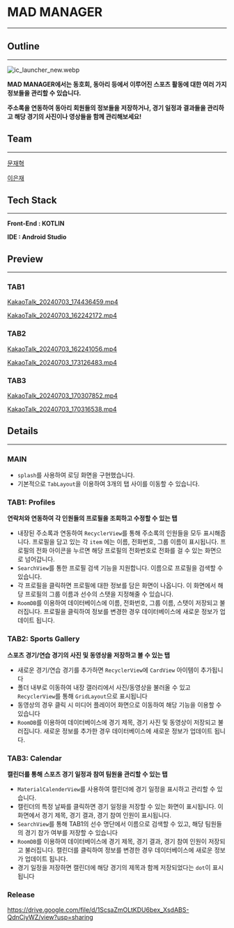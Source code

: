 # MAD MANAGER

---

## Outline

---

![ic_launcher_new.webp](https://prod-files-secure.s3.us-west-2.amazonaws.com/f6cb388f-3934-47d6-9928-26d2e10eb0fc/8808ed1a-bf1d-4dbe-907f-473ff51089ff/ic_launcher_new.webp)

**MAD MANAGER에서는 동호회, 동아리 등에서 이루어진 스포츠 활동에 대한 여러 가지 정보들을 관리할 수 있습니다.**

**주소록을 연동하여 동아리 회원들의 정보들을 저장하거나, 경기 일정과 결과들을 관리하고 해당 경기의 사진이나 영상들을 함께 관리해보세요!**

## Team

---

[문재혁](https://www.notion.so/33b18ac1964b4a479b065ad57798aa83?pvs=21)

[이은재](https://www.notion.so/9a7e8d03723a4ffa91e83d24d3ced928?pvs=21)

## Tech Stack

---

**Front-End : KOTLIN**

**IDE : Android Studio**

## Preview

---

### TAB1

[KakaoTalk_20240703_174436459.mp4](https://prod-files-secure.s3.us-west-2.amazonaws.com/f6cb388f-3934-47d6-9928-26d2e10eb0fc/60961290-3be6-4450-bc83-38ec6ebd0d74/KakaoTalk_20240703_174436459.mp4)

[KakaoTalk_20240703_162242172.mp4](https://prod-files-secure.s3.us-west-2.amazonaws.com/f6cb388f-3934-47d6-9928-26d2e10eb0fc/cea8b25f-8ee2-49a9-88c9-89befd719f19/KakaoTalk_20240703_162242172.mp4)

### TAB2

[KakaoTalk_20240703_162241056.mp4](https://prod-files-secure.s3.us-west-2.amazonaws.com/f6cb388f-3934-47d6-9928-26d2e10eb0fc/f0e98f20-1825-4933-b5da-8d57bf1ee090/KakaoTalk_20240703_162241056.mp4)

[KakaoTalk_20240703_173126483.mp4](https://prod-files-secure.s3.us-west-2.amazonaws.com/f6cb388f-3934-47d6-9928-26d2e10eb0fc/b279942e-5027-4e43-9fba-22c5d3091793/KakaoTalk_20240703_173126483.mp4)

### TAB3

[KakaoTalk_20240703_170307852.mp4](https://prod-files-secure.s3.us-west-2.amazonaws.com/f6cb388f-3934-47d6-9928-26d2e10eb0fc/8d0f5d2e-1325-4948-a60e-821e8a39c99a/KakaoTalk_20240703_170307852.mp4)

[KakaoTalk_20240703_170316538.mp4](https://prod-files-secure.s3.us-west-2.amazonaws.com/f6cb388f-3934-47d6-9928-26d2e10eb0fc/012284e6-49a9-4d33-bc83-0a347fe3e714/KakaoTalk_20240703_170316538.mp4)

## Details

---

### MAIN

- `splash`를 사용하여 로딩 화면을 구현했습니다.
- 기본적으로 `TabLayout`을 이용하여 3개의 탭 사이를 이동할 수 있습니다.

### TAB1: Profiles

**연락처와 연동하여 각 인원들의 프로필을 조회하고 수정할 수 있는 탭**

- 내장된 주소록과 연동하여 `RecyclerView`를 통해 주소록의 인원들을 모두 표시해줍니다. 프로필을 담고 있는 각 `item` 에는 이름, 전화번호, 그룹 이름이 표시됩니다. 프로필의 전화 아이콘을 누르면 해당 프로필의 전화번호로 전화를 걸 수 있는 화면으로 넘어갑니다.
- `SearchView`를 통한 프로필 검색 기능을 지원합니다. 이름으로 프로필을 검색할 수 있습니다.
- 각 프로필을 클릭하면 프로필에 대한 정보를 담은 화면이 나옵니다. 이 화면에서 해당 프로필의 그룹 이름과 선수의 스탯을 지정해줄 수 있습니다.
- `RoomDB`를 이용하여 데이터베이스에 이름, 전화번호, 그룹 이름, 스탯이 저장되고 불러집니다. 프로필을 클릭하여 정보를 변경한 경우 데이터베이스에 새로운 정보가 업데이트 됩니다.

### TAB2: Sports Gallery

**스포츠 경기/연습 경기의 사진 및 동영상을 저장하고 볼 수 있는 탭**

- 새로운 경기/연습 경기를 추가하면 `RecyclerView`에 `CardView` 아이템이 추가됩니다
- 폴더 내부로 이동하여 내장 갤러리에서 사진/동영상을 불러올 수 있고 `RecyclerView`를 통해 `GridLayout`으로 표시됩니다
- 동영상의 경우 클릭 시 미디어 플레이어 화면으로 이동하여 해당 기능을 이용할 수 있습니다
- `RoomDB`를 이용하여 데이터베이스에 경기 제목, 경기 사진 및 동영상이 저장되고 불러집니다. 새로운 정보를 추가한 경우 데이터베이스에 새로운 정보가 업데이트 됩니다.

### TAB3: Calendar

**캘린더를 통해 스포츠 경기 일정과 참여 팀원을 관리할 수 있는 탭**

- `MaterialCalenderView`를 사용하여 캘린더에 경기 일정을 표시하고 관리할 수 있습니다.
- 캘린더의 특정 날짜를 클릭하면 경기 일정을 저장할 수 있는 화면이 표시됩니다. 이 화면에서 경기 제목, 경기 결과, 경기 참여 인원이 표시됩니다.
- `SearchView`를 통해 TAB1의 선수 명단에서 이름으로 검색할 수 있고, 해당 팀원들의 경기 참가 여부를 저장할 수 있습니다
- `RoomDB`를 이용하여 데이터베이스에 경기 제목, 경기 결과, 경기 참여 인원이 저장되고 불러집니다. 캘린더를 클릭하여 정보를 변경한 경우 데이터베이스에 새로운 정보가 업데이트 됩니다.
- 경기 일정을 저장하면 캘린더에 해당 경기의 제목과 함께 저장되었다는 `dot`이 표시됩니다



### Release
https://drive.google.com/file/d/1ScsaZmOLtKDU6bex_XsdABS-QdnCiyWZ/view?usp=sharing
